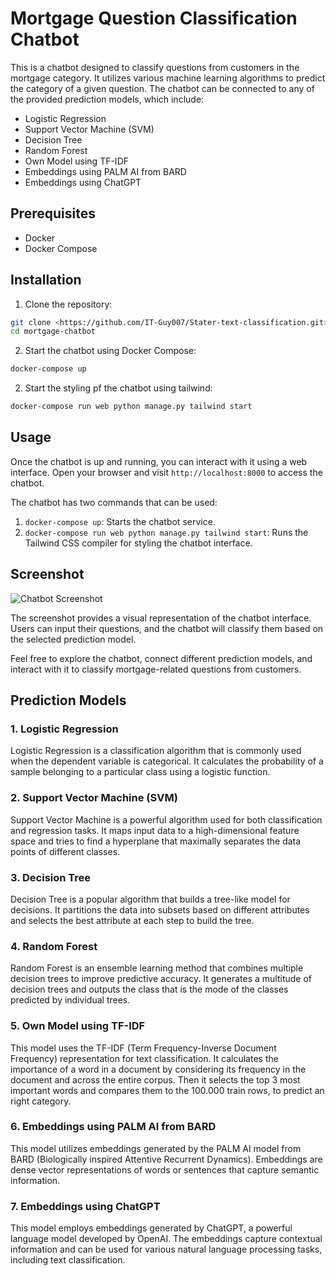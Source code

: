 # Mortgage Question Classification Chatbot

This is a chatbot designed to classify questions from customers in the mortgage category. It utilizes various machine learning algorithms to predict the category of a given question. The chatbot can be connected to any of the provided prediction models, which include:

- Logistic Regression
- Support Vector Machine (SVM)
- Decision Tree
- Random Forest
- Own Model using TF-IDF
- Embeddings using PALM AI from BARD
- Embeddings using ChatGPT

## Prerequisites

- Docker
- Docker Compose

## Installation

1. Clone the repository:

```bash
git clone <https://github.com/IT-Guy007/Stater-text-classification.git>
cd mortgage-chatbot
```

2. Start the chatbot using Docker Compose:

```bash
docker-compose up
```

2. Start the styling pf the chatbot using tailwind:

```bash
docker-compose run web python manage.py tailwind start
```

## Usage

Once the chatbot is up and running, you can interact with it using a web interface. Open your browser and visit `http://localhost:8000` to access the chatbot.

The chatbot has two commands that can be used:

1. `docker-compose up`: Starts the chatbot service.
2. `docker-compose run web python manage.py tailwind start`: Runs the Tailwind CSS compiler for styling the chatbot interface.

## Screenshot

![Chatbot Screenshot](https://i.imgur.com/8irzTN5.png)

The screenshot provides a visual representation of the chatbot interface. Users can input their questions, and the chatbot will classify them based on the selected prediction model.

Feel free to explore the chatbot, connect different prediction models, and interact with it to classify mortgage-related questions from customers.

## Prediction Models

### 1. Logistic Regression

Logistic Regression is a classification algorithm that is commonly used when the dependent variable is categorical. It calculates the probability of a sample belonging to a particular class using a logistic function.

### 2. Support Vector Machine (SVM)

Support Vector Machine is a powerful algorithm used for both classification and regression tasks. It maps input data to a high-dimensional feature space and tries to find a hyperplane that maximally separates the data points of different classes.

### 3. Decision Tree

Decision Tree is a popular algorithm that builds a tree-like model for decisions. It partitions the data into subsets based on different attributes and selects the best attribute at each step to build the tree.

### 4. Random Forest

Random Forest is an ensemble learning method that combines multiple decision trees to improve predictive accuracy. It generates a multitude of decision trees and outputs the class that is the mode of the classes predicted by individual trees.

### 5. Own Model using TF-IDF

This model uses the TF-IDF (Term Frequency-Inverse Document Frequency) representation for text classification. It calculates the importance of a word in a document by considering its frequency in the document and across the entire corpus. Then it selects the top 3 most important words and compares them to the 100.000 train rows, to predict an right category.

### 6. Embeddings using PALM AI from BARD

This model utilizes embeddings generated by the PALM AI model from BARD (Biologically inspired Attentive Recurrent Dynamics). Embeddings are dense vector representations of words or sentences that capture semantic information.

### 7. Embeddings using ChatGPT

This model employs embeddings generated by ChatGPT, a powerful language model developed by OpenAI. The embeddings capture contextual information and can be used for various natural language processing tasks, including text classification.


